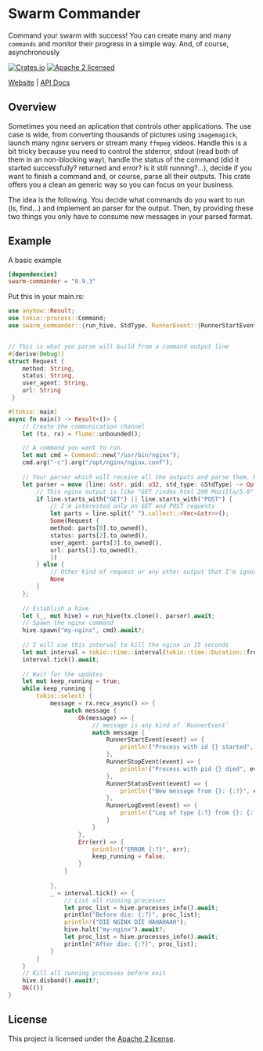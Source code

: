 # Swarm Commander

Command your swarm with success! You can create many and many `commands` and monitor their progress in a simple way. And, of course, asynchronously


[![Crates.io][crates-badge]][crates-url]
[![Apache 2 licensed][apache-badge]][apache-url]

[crates-badge]: https://img.shields.io/crates/v/swarm-commander.svg
[crates-url]: https://crates.io/crates/swarm-commander
[apache-badge]: https://img.shields.io/badge/license-apache2-blue.svg
[apache-url]: https://github.com/wixet-limited/swarm-commander-rs/blob/master/LICENSE

[Website](https://wixet.com) |
[API Docs](https://docs.rs/swarm-commander/latest/swarm-commander)

## Overview

Sometimes you need an aplication that controls other applications. The use case is wide, from converting thousands of pictures using `imagemagick`, launch
many nginx servers or stream many `ffmpeg` videos. Handle this is a bit tricky because you need to control the stderror, stdout (read both of them in an
non-blocking way), handle the status of the command (did it started successfully? returned and error? is it still running?...), decide if you want to finish
a command and, or course, parse all their outputs. This crate offers you a clean an generic way so you can focus on your business.

The idea is the following. You decide what commands do you want to run (ls, find...) and implement an parser for the output. Then, by providing these two
things you only have to consume new messages in your parsed format.

## Example

A basic example

```toml
[dependencies]
swarm-commander = "0.9.3"
```
Put this in your main.rs:

```rust
use anyhow::Result;
use tokio::process::Command;
use swarm_commander::{run_hive, StdType, RunnerEvent::{RunnerStartEvent, RunnerStopEvent, RunnerStatusEvent, RunnerLogEvent}};


// This is what you parse will build from a command output line
#[derive(Debug)]
struct Request {
    method: String,
    status: String,
    user_agent: String,
    url: String
 }

#[tokio::main]
async fn main() -> Result<()> {
    // Create the communication channel
    let (tx, rx) = flume::unbounded();

    // A command you want to run.
    let mut cmd = Command::new("/usr/bin/nginx");
    cmd.arg("-c").arg("/opt/nginx/nginx.conf");
        
    // Your parser which will receive all the outputs and parse them. Return None if you just want to skip the line
    let parser = move |line: &str, pid: u32, std_type: &StdType| -> Option<Request> {
        // This nginx output is like "GET /index.html 200 Mozilla/5.0"
        if line.starts_with("GET") || line.starts_with("POST") {
            // I'm interested only on GET and POST requests
            let parts = line.split(" ").collect::<Vec<&str>>();
            Some(Request {
            method: parts[0].to_owned(),
            status: parts[2].to_owned(),
            user_agent: parts[3].to_owned(),
            url: parts[1].to_owned(),
            })
        } else {
            // Other kind of request or any other output that I'm ignoring
            None
        }
    };
  
    // Establish a hive
    let (_, mut hive) = run_hive(tx.clone(), parser).await;
    // Spawn the nginx command
    hive.spawn("my-nginx", cmd).await?;
  
    // I will use this interval to kill the nginx in 15 seconds
    let mut interval = tokio::time::interval(tokio::time::Duration::from_millis(15000));
    interval.tick().await;
    
    // Wait for the updates
    let mut keep_running = true;
    while keep_running {
        tokio::select! {
            message = rx.recv_async() => {
                match message {
                    Ok(message) => {
                        // message is any kind of `RunnerEvent`
                        match message {
                            RunnerStartEvent(event) => {
                                println!("Process with id {} started", event.id)
                            }, 
                            RunnerStopEvent(event) => {
                                println!("Process with pid {} died", event.pid)
                            },
                            RunnerStatusEvent(event) => {
                                println!("New message from {}: {:?}", event.id, event.data)
                            },
                            RunnerLogEvent(event) => {
                                println!("Log of type {:?} from {}: {:?}", event.std, event.id, event.log)
                            }
                        }
                    },
                    Err(err) => {
                        println!("ERROR {:?}", err);
                        keep_running = false;
                    }
                }
                
            },
            _ = interval.tick() => {
                // List all running processes
                let proc_list = hive.processes_info().await;
                println("Before die: {:?}", proc_list);
                println!("DIE NGINX DIE HAHAHAAH");
                hive.halt("my-nginx").await?;
                let proc_list = hive.processes_info().await;
                println("After die: {:?}", proc_list);
            }
        }
    }
    // Kill all running processes before exit
    hive.disband().await?;
    Ok(())
}

```


## License

This project is licensed under the [Apache 2 license].

[Apache 2 license]: https://github.com/wixet-limited/swarm-commander-rs/blob/master/LICENSE
